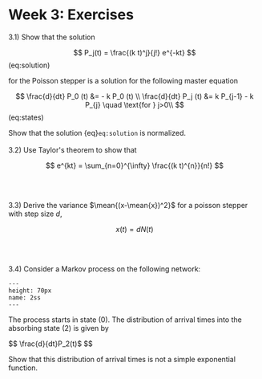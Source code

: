 Week 3: Exercises
=======================
 
3.1) Show that the solution 

$$
P_j(t) = \frac{(k t)^j}{j!} e^{-kt}
$$ (eq:solution)

for the Poisson stepper is a solution for the following master equation

$$
\frac{d}{dt} P_0 (t) &= - k P_0 (t) \\
\frac{d}{dt} P_j (t) &= k P_{j-1} - k P_{j}  \quad \text{for } j>0\\
$$ (eq:states)

Show that the solution {eq}`eq:solution` is normalized.
<br />
<br />
3.2) Use Taylor's theorem to show that

$$
e^{kt} = \sum_{n=0}^{\infty}  \frac{(k t)^{n}}{n!}
$$

<br />
<br />

3.3) Derive the variance $\mean{(x-\mean{x})^2}$ for a poisson stepper with step size $d$,

$$
x(t) = d N(t)
$$

<br />
<br />

3.4) Consider a Markov process on the following network:

```{figure} ex1.png
---
height: 70px
name: 2ss
---
```

The process starts in state $(0)$. The distribution of arrival times into the absorbing state $(2)$ is given by 

$$
\frac{d}{dt}P_2(t)$
$$

Show that this distribution of arrival times is not a simple exponential function.